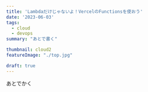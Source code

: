 ```yaml
---
title: 'Lambdaだけじゃないよ！VercelのFunctionsを使おう'
date: '2023-06-03'
tags:
  - cloud
  - devops
summary: "あとで書く"

thumbnail: cloud2
featureImage: "./top.jpg"

draft: true
---
```


あとでかく
